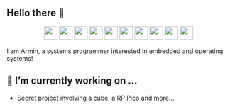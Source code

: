 ## Hello there 👋

<p align="center">
  <img src="https://img.shields.io/badge/NeoVim-%2357A143.svg?logo=neovim&logoColor=white" style="height: 30px"/>
  <img src="https://img.shields.io/badge/NixOS-5277C3?logo=nixos&logoColor=fff" style="height: 30px"/>
  <img src="https://img.shields.io/badge/C-%2300599C.svg?logo=c&logoColor=white" style="height: 30px"/>
  <img src="https://img.shields.io/badge/C++-%2300599C.svg?logo=c%2B%2B&logoColor=white" style="height: 30px"/>
  <img src="https://img.shields.io/badge/Lust-%23000000.svg?logo=rust&logoColor=white" style="height: 30px"/>
  <img src="https://img.shields.io/badge/Bash-4EAA25?logo=gnubash&logoColor=fff" style="height: 30px"/>
  <img src="https://img.shields.io/badge/Lua-%232C2D72.svg?logo=lua&logoColor=white" style="height: 30px"/>
  <img src="https://img.shields.io/badge/Python-3670A0?logo=python&logoColor=ffdd54" style="height: 30px"/>
  <img src="https://custom-icon-badges.demolab.com/badge/C%23-%23239120.svg?logo=cshrp&logoColor=white" style="height: 30px"/>
  <img src="https://img.shields.io/badge/Java-846a1d?logo=openjdk&logoColor=white" style="height: 30px"/>
</p>

I am Armin, a systems programmer interested in embedded and operating systems!

<!-- ![Top Langs](https://github-readme-stats.vercel.app/api/top-langs/?username=arminveres&layout=compact) -->
<!--
Does't work:
&hide=vimscript,css,html,scss,sass)
-->

## 🔭 I’m currently working on ...

- Secret project involving a cube, a RP Pico and more...

<!--
## 🌱 I’m currently learning ...

- Embedded Systems Programming in C++ and C
- Rust, the programming language 🦀
- Computer Organization

## 📫 How to reach me:

- Drop me a line at: biglordtitan@hotmail.com

## 🏠 Workstation Setup

- If you're interested in my Linux (Fedora) setup, check out my [dotfiles](https://github.com/arminveres/dotfiles)!

Here are some ideas to get you started:
- 👯 I’m looking to collaborate on ...
- 🤔 I’m looking for help with ...
- 💬 Ask me about ...
- ⚡ Fun fact: ...
-->
